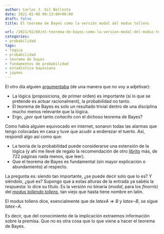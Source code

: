 ```yaml
---
author: Carlos J. Gil Bellosta
date: 2021-02-08 09:13:00+00:00
draft: false
title: El teorema de Bayes como la versión modal del modus tollens

url: /2021/02/08/el-teorema-de-bayes-como-la-version-modal-del-modus-tollens/
categories:
- probabilidad
tags:
- lógica
- probabilidad
- teorema de bayes
- fundamentos de probabilidad
- estadística bayesiana
- jaynes
---
```


El otro día alguien [argumentaba](https://www.lesswrong.com/posts/cWmiWPHyHaqpAYwas/what-s-the-big-deal-about-bayes-theorem) (de una manera que no voy a adjetivar):

* La lógica (proposiciona, de primer orden) es importante (si lo que se pretende es actuar racionalment), la probabilidad no tanto.
* El teorema de Bayes es solo un resultado trivial dentro de una disciplina mucho menos relevante que la lógica.
* Ergo, ¿por qué tanto _coñacito_ con el dichoso teorema de Bayes?

Como había alguien equivocado en internet, sonaron todas las alarmas que tengo colocadas en casa y tuve que acudir a enderezar el tuerto. Así, respondí algo así como que:

* La teoría de la probabilidad puede considerarse una extensión de la lógica (y ahí me llevé de regalo la recomendación de otro [librito](https://www.goodreads.com/book/show/151848.Probability_Theory) más, de 722 páginas nada menos, que leer).
* Que el teorema de Bayes es fundamental (sin mayor explicación o abundamiento) al respecto.

La pregunta es: siendo tan importante, ¿se puede decir solo que lo es? Y siéndolo, ¿qué es? Supongo que a estas alturas de la entrada ya sabéis la respuesta: lo dice su título. Es la versión no binaria (_modal_, para los _finorris_) del _[modus tollendo tollens](https://es.wikipedia.org/wiki/Modus_tollendo_tollens)_, tan viejo que hasta tiene nombre en latín.

El modus tollens dice, esencialmente que de $latex A \Rightarrow B$ y $latex \neg B$, se sigue $latex \neg A$.

Es decir, que del conocimiento de la implicación extraemos información sobre la premisa. Que no es otra cosa que lo que viene a hacer el teorema de Bayes.